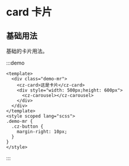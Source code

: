 <!--
 * @Descripttion:
 * @version:
 * @Author: 十三
 * @Date: 2022-10-14 10:23:03
 * @LastEditors: 十三
 * @LastEditTime: 2022-10-22 11:31:23
-->

# card 卡片

## 基础用法

基础的卡片用法。

:::demo

```vue
<template>
  <div class="demo-mr">
    <cz-card>这是卡片</cz-card>
    <div style="width: 500px;height: 600px">
      <cz-carousel></cz-carousel>
    </div>
  </div>
</template>
<style scoped lang="scss">
.demo-mr {
  .cz-button {
    margin-right: 10px;
  }
}
</style>
```

:::
